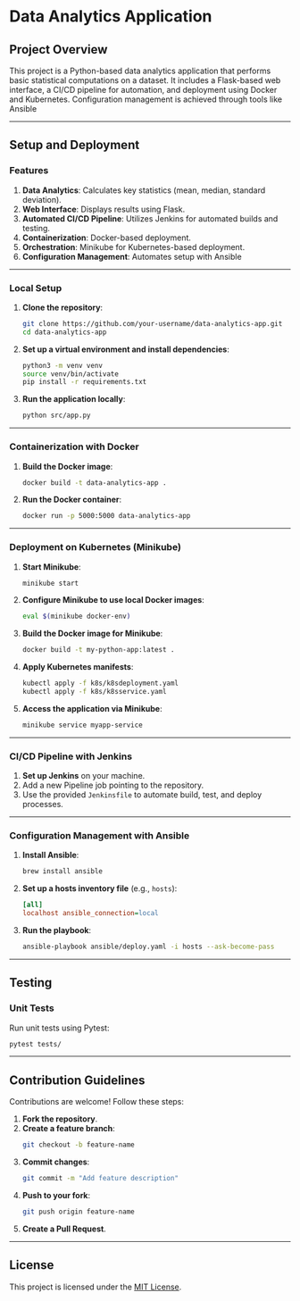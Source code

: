 # Data Analytics Application

## Project Overview

This project is a Python-based data analytics application that performs basic statistical computations on a dataset. It includes a Flask-based web interface, a CI/CD pipeline for automation, and deployment using Docker and Kubernetes. Configuration management is achieved through tools like Ansible

---
## Setup and Deployment

### Features

1. **Data Analytics**: Calculates key statistics (mean, median, standard deviation).
2. **Web Interface**: Displays results using Flask.
3. **Automated CI/CD Pipeline**: Utilizes Jenkins for automated builds and testing.
4. **Containerization**: Docker-based deployment.
5. **Orchestration**: Minikube for Kubernetes-based deployment.
6. **Configuration Management**: Automates setup with Ansible

---

### Local Setup

1. **Clone the repository**:
   ```bash
   git clone https://github.com/your-username/data-analytics-app.git
   cd data-analytics-app
   ```

2. **Set up a virtual environment and install dependencies**:
   ```bash
   python3 -m venv venv
   source venv/bin/activate
   pip install -r requirements.txt
   ```

3. **Run the application locally**:
   ```bash
   python src/app.py
   ```

---

### Containerization with Docker

1. **Build the Docker image**:
   ```bash
   docker build -t data-analytics-app .
   ```

2. **Run the Docker container**:
   ```bash
   docker run -p 5000:5000 data-analytics-app
   ```

---

### Deployment on Kubernetes (Minikube)

1. **Start Minikube**:
   ```bash
   minikube start
   ```

2. **Configure Minikube to use local Docker images**:
   ```bash
   eval $(minikube docker-env)
   ```

3. **Build the Docker image for Minikube**:
   ```bash
   docker build -t my-python-app:latest .
   ```

4. **Apply Kubernetes manifests**:
   ```bash
   kubectl apply -f k8s/k8sdeployment.yaml
   kubectl apply -f k8s/k8sservice.yaml
   ```

5. **Access the application via Minikube**:
   ```bash
   minikube service myapp-service
   ```

---

### CI/CD Pipeline with Jenkins

1. **Set up Jenkins** on your machine.
2. Add a new Pipeline job pointing to the repository.
3. Use the provided `Jenkinsfile` to automate build, test, and deploy processes.

---

### Configuration Management with Ansible

1. **Install Ansible**:
   ```bash
   brew install ansible
   ```

2. **Set up a hosts inventory file** (e.g., `hosts`):
   ```ini
   [all]
   localhost ansible_connection=local
   ```

3. **Run the playbook**:
   ```bash
   ansible-playbook ansible/deploy.yaml -i hosts --ask-become-pass
   ```

---

## Testing

### Unit Tests

Run unit tests using Pytest:
```bash
pytest tests/
```

---

## Contribution Guidelines

Contributions are welcome! Follow these steps:

1. **Fork the repository**.
2. **Create a feature branch**:
   ```bash
   git checkout -b feature-name
   ```
3. **Commit changes**:
   ```bash
   git commit -m "Add feature description"
   ```
4. **Push to your fork**:
   ```bash
   git push origin feature-name
   ```
5. **Create a Pull Request**.

---

## License

This project is licensed under the [MIT License](LICENSE).

